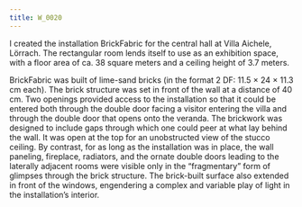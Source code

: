 ```yaml
---
title: W_0020
---
```

I created the installation BrickFabric for the central hall at Villa Aichele, Lörrach. The rectangular room lends itself to use as an exhibition space, with a floor area of ca. 38 square meters and a ceiling height of 3.7 meters.

BrickFabric was built of lime-sand bricks (in the format 2 DF: 11.5 × 24 × 11.3 cm each). The brick structure was set in front of the wall at a distance of 40 cm. Two openings provided access to the installation so that it could be entered both through the double door facing a visitor entering the villa and through the double door that opens onto the veranda. The brickwork was designed to include gaps through which one could peer at what lay behind the wall. It was open at the top for an unobstructed view of the stucco ceiling. By contrast, for as long as the installation was in place, the wall paneling, fireplace, radiators, and the ornate double doors leading to the laterally adjacent rooms were visible only in the “fragmentary” form of glimpses through the brick structure. The brick-built surface also extended in front of the windows, engendering a complex and variable play of light in the installation’s interior.
